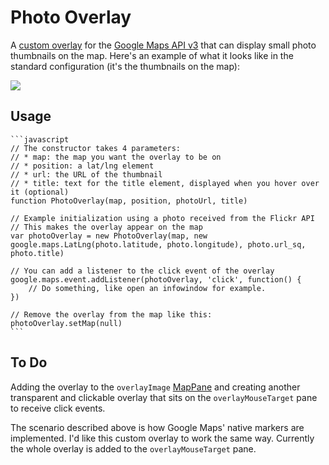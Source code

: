 Photo Overlay
=============

A [custom overlay](https://developers.google.com/maps/documentation/javascript/overlays#CustomOverlays) for the [Google Maps API v3](https://developers.google.com/maps/documentation/javascript/) that can display small photo thumbnails on the map. Here's an example of what it looks like in the standard configuration (it's the thumbnails on the map):

[![](https://dl.dropbox.com/u/5513964/Screenshots/Photo%20Overlay%20Example.png)](https://dl.dropbox.com/u/5513964/Screenshots/Photo%20Overlay%20Example.png)

Usage
-------------

	```javascript
	// The constructor takes 4 parameters:
	// * map: the map you want the overlay to be on
	// * position: a lat/lng element
	// * url: the URL of the thumbnail
	// * title: text for the title element, displayed when you hover over it (optional)
	function PhotoOverlay(map, position, photoUrl, title)

	// Example initialization using a photo received from the Flickr API
	// This makes the overlay appear on the map
	var photoOverlay = new PhotoOverlay(map, new google.maps.LatLng(photo.latitude, photo.longitude), photo.url_sq, photo.title)

	// You can add a listener to the click event of the overlay
	google.maps.event.addListener(photoOverlay, 'click', function() {
		// Do something, like open an infowindow for example.
	})

	// Remove the overlay from the map like this:
	photoOverlay.setMap(null)
	```

To Do
-------------

Adding the overlay to the `overlayImage` [MapPane](https://developers.google.com/maps/documentation/javascript/reference#MapPanes) and creating another transparent and clickable overlay that sits on the `overlayMouseTarget` pane to receive click events.

The scenario described above is how Google Maps' native markers are implemented. I'd like this custom overlay to work the same way. Currently the whole overlay is added to the `overlayMouseTarget` pane.